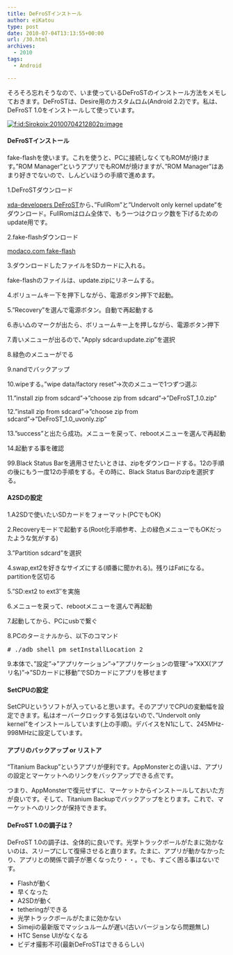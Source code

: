 ```yaml
---
title: DeFroSTインストール
author: eiKatou
type: post
date: 2010-07-04T13:13:55+00:00
url: /30.html
archives:
  - 2010
tags:
  - Android

---
```

<div class="section">
  <p>
    そろそろ忘れそうなので、いま使っているDeFroSTのインストール方法をメモしておきます。DeFroSTは、Desire用のカスタムロム(Android 2.2)です。私は、DeFroST 1.0をインストールして使っています。
  </p>
  
  <p>
    <a href="http://f.hatena.ne.jp/Sirokoix/20100704212802" class="hatena-fotolife" target="_blank"><img src="http://cdn-ak.f.st-hatena.com/images/fotolife/S/Sirokoix/20100704/20100704212802.png" alt="f:id:Sirokoix:20100704212802p:image" title="f:id:Sirokoix:20100704212802p:image" class="hatena-fotolife" /></a>
  </p>
  
  <h4>
    DeFroSTインストール
  </h4>
  
  <p>
    fake-flashを使います。これを使うと、PCに接続しなくてもROMが焼けます。&#8221;ROM Manager&#8221;というアプリでもROMが焼けますが、&#8221;ROM Manager&#8221;はあまり好きでないので、しんどいほうの手順で進めます。
  </p>
  
  <p>
    1.DeFroSTダウンロード
  </p>
  
  <p>
    <a href="http://forum.xda-developers.com/showthread.php?t=690477" target="_blank">xda-developers DeFroST</a>から、&#8221;FullRom&#8221;と&#8221;Undervolt only kernel update&#8221;をダウンロード。FullRomはロム全体で、もう一つはクロック数を下げるためのupdate用です。
  </p>
  
  <p>
    2.fake-flashダウンロード
  </p>
  
  <p>
    <a href="http://android.modaco.com/content/htc-desire-desire-modaco-com/310794/10-june-v1-8-1-7-fake-flash-by-koush-launching-recovery-on-your-device-without-a-pc/" target="_blank">modaco.com fake-flash</a>
  </p>
  
  <p>
    3.ダウンロードしたファイルをSDカードに入れる。
  </p>
  
  <p>
    fake-flashのファイルは、update.zipにリネームする。
  </p>
  
  <p>
    4.ボリュームキー下を押下しながら、電源ボタン押下で起動。
  </p>
  
  <p>
    5.&#8221;Recovery&#8221;を選んで電源ボタン。自動で再起動する
  </p>
  
  <p>
    6.赤い△のマークが出たら、ボリュームキー上を押しながら、電源ボタン押下
  </p>
  
  <p>
    7.青いメニューが出るので、&#8221;Apply sdcard:update.zip&#8221;を選択
  </p>
  
  <p>
    8.緑色のメニューがでる
  </p>
  
  <p>
    9.nandでバックアップ
  </p>
  
  <p>
    10.wipeする。&#8221;wipe data/factory reset&#8221;→次のメニューで1つずつ選ぶ
  </p>
  
  <p>
    11.&#8221;install zip from sdcard&#8221;→&#8221;choose zip from sdcard&#8221;→&#8221;DeFroST_1.0.zip&#8221;
  </p>
  
  <p>
    12.&#8221;install zip from sdcard&#8221;→&#8221;choose zip from sdcard&#8221;→&#8221;DeFroST_1.0_uvonly.zip&#8221;
  </p>
  
  <p>
    13.&#8221;success&#8221;と出たら成功。メニューを戻って、rebootメニューを選んで再起動
  </p>
  
  <p>
    14.起動する事を確認
  </p>
  
  <p>
    99.Black Status Barを適用させたいときは、zipをダウンロードする。12の手順の後にもう一度12の手順をする。その時に、Black Status Barのzipを選択する。
  </p>
  
  <h4>
    A2SDの設定
  </h4>
  
  <p>
    1.A2SDで使いたいSDカードをフォーマット(PCでもOK)
  </p>
  
  <p>
    2.Recoveryモードで起動する(Root化手順参考、上の緑色メニューでもOKだったような気がする)
  </p>
  
  <p>
    3.&#8221;Partition sdcard&#8221;を選択
  </p>
  
  <p>
    4.swap,ext2を好きなサイズにする(順番に聞かれる)。残りはFatになる。partitionを区切る
  </p>
  
  <p>
    5.&#8221;SD:ext2 to ext3&#8243;を実施
  </p>
  
  <p>
    6.メニューを戻って、rebootメニューを選んで再起動
  </p>
  
  <p>
    7.起動してから、PCにusbで繋ぐ
  </p>
  
  <p>
    8.PCのターミナルから、以下のコマンド
  </p>
  
  <pre class="syntax-highlight">
<span class="synComment"># ./adb shell pm setInstallLocation 2</span>
</pre>
  
  <p>
    9.本体で、&#8221;設定&#8221;→&#8221;アプリケーション&#8221;→&#8221;アプリケーションの管理&#8221;→&#8221;XXX(アプリ名)&#8221;→&#8221;SDカードに移動&#8221;でSDカードにアプリを移せます
  </p>
  
  <h4>
    SetCPUの設定
  </h4>
  
  <p>
    SetCPUというソフトが入っていると思います。そのアプリでCPUの変動幅を設定できます。私はオーバークロックする気はないので、&#8221;Undervolt only kernel&#8221;をインストールしています(上の手順)。デバイスをN1にして、245MHz-998MHzに設定しています。
  </p>
  
  <h4>
    アプリのバックアップ or リストア
  </h4>
  
  <p>
    &#8220;Titanium Backup&#8221;というアプリが便利です。AppMonsterとの違いは、アプリの設定とマーケットへのリンクをバックアップできる点です。
  </p>
  
  <p>
    つまり、AppMonsterで復元せずに、マーケットからインストールしておいた方が良いです。そして、Titanium Backupでバックアップをとります。これで、マーケットへのリンクが保持できます。
  </p>
  
  <h4>
    DeFroST 1.0の調子は？
  </h4>
  
  <p>
    DeFroST 1.0の調子は、全体的に良いです。光学トラックボールがたまに効かないのは、スリープにして復帰させると直ります。たまに、アプリが動かなかったり、アプリとの関係で調子が悪くなったり・・。でも、すごく困る事はないです。
  </p>
  
  <ul>
    <li>
      Flashが動く
    </li>
    <li>
      早くなった
    </li>
    <li>
      A2SDが動く
    </li>
    <li>
      tetheringができる
    </li>
    <li>
      光学トラックボールがたまに効かない
    </li>
    <li>
      Simejiの最新版でマッシュルームが遅い(古いバージョンなら問題無し)
    </li>
    <li>
      HTC Sense UIがなくなる
    </li>
    <li>
      ビデオ撮影不可(最新DeFroSTはできるらしい)
    </li>
  </ul>
</div>
